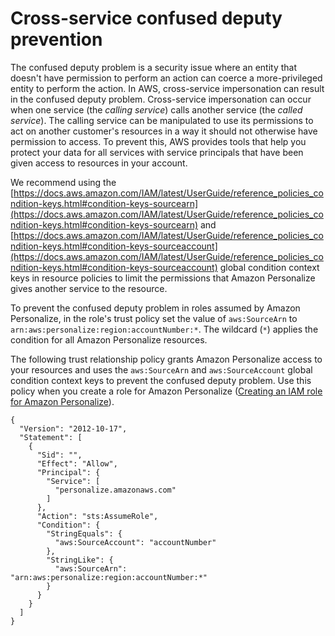 # Cross\-service confused deputy prevention<a name="cross-service-confused-deputy-prevention"></a>

 The confused deputy problem is a security issue where an entity that doesn't have permission to perform an action can coerce a more\-privileged entity to perform the action\. In AWS, cross\-service impersonation can result in the confused deputy problem\. Cross\-service impersonation can occur when one service \(the *calling service*\) calls another service \(the *called service*\)\. The calling service can be manipulated to use its permissions to act on another customer's resources in a way it should not otherwise have permission to access\. To prevent this, AWS provides tools that help you protect your data for all services with service principals that have been given access to resources in your account\. 

 We recommend using the [https://docs.aws.amazon.com/IAM/latest/UserGuide/reference_policies_condition-keys.html#condition-keys-sourcearn](https://docs.aws.amazon.com/IAM/latest/UserGuide/reference_policies_condition-keys.html#condition-keys-sourcearn) and [https://docs.aws.amazon.com/IAM/latest/UserGuide/reference_policies_condition-keys.html#condition-keys-sourceaccount](https://docs.aws.amazon.com/IAM/latest/UserGuide/reference_policies_condition-keys.html#condition-keys-sourceaccount) global condition context keys in resource policies to limit the permissions that Amazon Personalize gives another service to the resource\. 

To prevent the confused deputy problem in roles assumed by Amazon Personalize, in the role's trust policy set the value of `aws:SourceArn` to `arn:aws:personalize:region:accountNumber:*`\. The wildcard \(`*`\) applies the condition for all Amazon Personalize resources\. 

 The following trust relationship policy grants Amazon Personalize access to your resources and uses the `aws:SourceArn` and `aws:SourceAccount` global condition context keys to prevent the confused deputy problem\. Use this policy when you create a role for Amazon Personalize \([Creating an IAM role for Amazon Personalize](aws-personalize-set-up-permissions.md#set-up-create-role-with-permissions)\)\. 

```
{
  "Version": "2012-10-17",
  "Statement": [
    {
      "Sid": "",
      "Effect": "Allow",
      "Principal": {
        "Service": [
          "personalize.amazonaws.com"
        ]
      },
      "Action": "sts:AssumeRole",
      "Condition": {
        "StringEquals": {
          "aws:SourceAccount": "accountNumber"
        },
        "StringLike": {
          "aws:SourceArn": "arn:aws:personalize:region:accountNumber:*"
        }
      }
    }
  ]
}
```